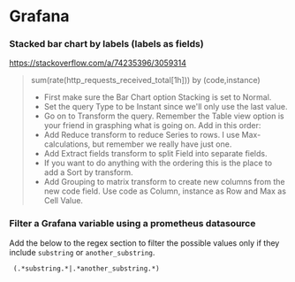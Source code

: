 # Grafana

### Stacked bar chart by labels (labels as fields)

https://stackoverflow.com/a/74235396/3059314

> sum(rate(http_requests_received_total[1h])) by (code,instance)
> - First make sure the Bar Chart option Stacking is set to Normal.
> - Set the query Type to be Instant since we'll only use the last value.
> - Go on to Transform the query. Remember the Table view option is your friend in grasphing what is going on. Add in this order:
> - Add Reduce transform to reduce Series to rows. I use Max-calculations, but remember we really have just one.
> - Add Extract fields transform to split Field into separate fields.
> - If you want to do anything with the ordering this is the place to add a Sort by transform.
> - Add Grouping to matrix transform to create new columns from the new code field. Use code as Column, instance as Row and Max as Cell Value.


### Filter a Grafana variable using a prometheus datasource

Add the below to the regex section to filter the possible values only if they include `substring` or `another_substring`.
```
 (.*substring.*|.*another_substring.*)
```
